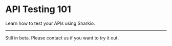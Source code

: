 # API Testing 101

Learn how to test your APIs using Sharkio.

---

Still in beta. Please contact us if you want to try it out.